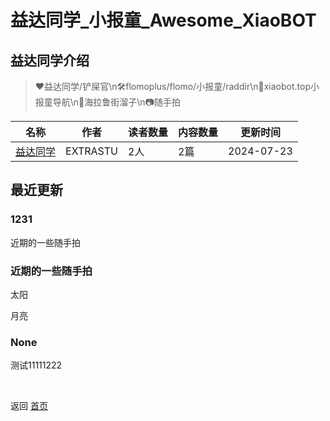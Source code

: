 # 益达同学_小报童_Awesome_XiaoBOT

## 益达同学介绍
> ❤️益达同学/铲屎官\n🛠️flomoplus/flomo/小报童/raddir\n🚧xiaobot.top小报童导航\n🤪海拉鲁街溜子\n📷随手拍  
  


|名称|作者|读者数量|内容数量|更新时间|
|---|---|---|---|---|
|[益达同学](https://xiaobot.net/p/extrastu?refer=9c3f1c95-a052-465a-9902-f6d75080262a)|EXTRASTU|2人|2篇|2024-07-23|

## 最近更新
### 1231

近期的一些随手拍

### 近期的一些随手拍

太阳

月亮

### None

测试11111222


<a href="https://github.com/Reno9527/awesome-xiaobot" style="color: white; text-decoration: none;">awesome-xiaobot</a>

返回 [首页](../README.md)
